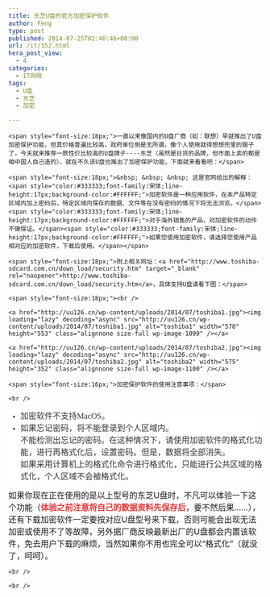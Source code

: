 ```yaml
---
title: 东芝U盘的官方加密保护软件
author: Feng
type: post
published: 2014-07-25T02:46:46+00:00
url: /it/152.html
hera_post_view:
  - 4
categories:
  - IT网络
tags:
  - U盘
  - 东芝
  - 加密

---
```

    <span style="font-size:18px;">一直以来像国内的U盘厂商（如：联想）早就推出了U盘加密保护功能，但其价格普遍比较高，政府单位倒是无所谓，像个人使用就得想想兜里的银子了，今天就来推荐一款性价比较高的U盘牌子----东芝（虽然是日货的品牌，但市面上卖的都是咱中国人自己造的），就在不久该U盘也推出了加密保护功能，下面就来看看吧：</span>
    
    <span style="font-size:18px;">&nbsp; &nbsp; &nbsp; 这是官网给出的解释：<span style="color:#333333;font-family:宋体;line-height:17px;background-color:#FFFFFF;">加密软件是一种应用软件，在本产品特定区域内加上密码后，特定区域内保存的数据、文件等在没有密码的情况下将无法浏览。</span><span style="color:#333333;font-family:宋体;line-height:17px;background-color:#FFFFFF;">对于海外销售的产品，对加密软件的动作不做保证。</span><span style="color:#333333;font-family:宋体;line-height:17px;background-color:#FFFFFF;">如果您使用加密软件，请选择您使用产品相对应的加密软件，下载后使用。</span></span>
    
    <span style="font-size:18px;">附上相关网址：<a href="http://www.toshiba-sdcard.com.cn/down_load/security.htm" target="_blank" rel="noopener">http://www.toshiba-sdcard.com.cn/down_load/security.htm</a>，具体支持U盘请看下图：</span>
    
    <span style="font-size:18px;"><br />

</span>

    <a href="http://uu126.cn/wp-content/uploads/2014/07/toshiba1.jpg"><img loading="lazy" decoding="async" src="http://uu126.cn/wp-content/uploads/2014/07/toshiba1.jpg" alt="toshiba1" width="578" height="553" class="alignnone size-full wp-image-1099" /></a>
    
    <a href="http://uu126.cn/wp-content/uploads/2014/07/toshiba2.jpg"><img loading="lazy" decoding="async" src="http://uu126.cn/wp-content/uploads/2014/07/toshiba2.jpg" alt="toshiba2" width="575" height="352" class="alignnone size-full wp-image-1100" /></a>
    
    <span style="font-size:16px;">加密保护软件的使用注意事项：</span>
    
    <br />

<ul class="list-mark mb00" style="color:#333333;font-family:宋体;background-color:#FFFFFF;">
  <li>
    <span style="font-size:16px;">加密软件不支持MacOS。</span>
  </li>
  <li>
    <span style="font-size:16px;">如果忘记密码，将不能登录到个人区域内。</span><br /> <span style="font-size:16px;">不能检测出忘记的密码。在这种情况下，请使用加密软件的格式化功能，进行再格式化后，设置密码。但是，数据将全部消失。</span><br /> <span style="font-size:16px;">如果采用计算机上的格式化命令进行格式化，只能进行公共区域的格式化，个人区域不会被格式化。</span>
  </li>
</ul>

<span style="font-size:16px;">如果你现在正在使用的是以上型号的东芝U盘时，不凡可以体验一下这个功能（<span style="color:#E53333;"><strong>体验之前注意将自己的数据资料先保存后</strong></span>，要不然后果……），还有下载加密软件一定要按对应U盘型号来下载，否则可能会出现无法加密或使用不了等故障，另外据厂商反映最新出厂的U盘都会内置该软件，免去用户下载的麻烦，当然如果你不用也完全可以“格式化”（就没了，呵呵）。</span>

    <br />
    
    <br />